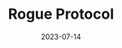 ---
authors: Martha Wells
books/tags:
- fiction
- science fiction
date: 2023-07-14
params:
  isbn13: '9781250191786'
  series: The Murderbot Diaries
star_rating: 3
title: Rogue Protocol
---